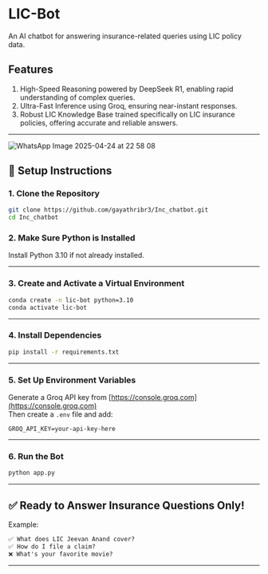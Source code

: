 # LIC-Bot

An AI chatbot for answering insurance-related queries using LIC policy data.

## Features


1. High-Speed Reasoning powered by DeepSeek R1, enabling rapid understanding of complex queries.
2. Ultra-Fast Inference using Groq, ensuring near-instant responses.
3. Robust LIC Knowledge Base trained specifically on LIC insurance policies, offering accurate and reliable answers.

---

![WhatsApp Image 2025-04-24 at 22 58 08](https://github.com/user-attachments/assets/f0b89952-925d-40b2-a355-1da6fd1c53c4)

## 🔧 Setup Instructions

### 1. Clone the Repository

```bash
git clone https://github.com/gayathribr3/Inc_chatbot.git
cd Inc_chatbot
```

### 2. Make Sure Python is Installed

Install Python 3.10 if not already installed.

---

### 3. Create and Activate a Virtual Environment

```bash
conda create -n lic-bot python=3.10
conda activate lic-bot
```

---

### 4. Install Dependencies

```bash
pip install -r requirements.txt
```

---

### 5. Set Up Environment Variables

Generate a Groq API key from [https://console.groq.com](https://console.groq.com)  
Then create a `.env` file and add:

```
GROQ_API_KEY=your-api-key-here
```

---

### 6. Run the Bot

```bash
python app.py
```

---

## ✅ Ready to Answer Insurance Questions Only!

Example:

```txt
✅ What does LIC Jeevan Anand cover?
✅ How do I file a claim?
❌ What's your favorite movie?
```

---

```

```
